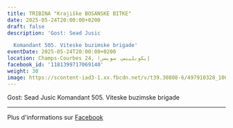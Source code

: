 ```yaml
---
title: TRIBINA "Krajiške BOSANSKE BITKE"
date: 2025-05-24T20:00:00+0200
draft: false
description: 'Gost: Sead Jusic

  Komandant 505. Viteske buzimske brigade'
eventDate: 2025-05-24T20:00:00+0200
location: Champs-Courbes 24, ‏إيكوبلينس‏، ‏سويسرا‏
facebook_id: '1181399717069140'
weight: 30
image: https://scontent-iad3-1.xx.fbcdn.net/v/t39.30808-6/497910328_1007825038144762_7375653666811415510_n.jpg?_nc_cat=110&ccb=1-7&_nc_sid=9e60e4&_nc_ohc=3s8cmnaiefwQ7kNvwEs4pQr&_nc_oc=AdkXQUfN_XhIH2Njmxet1QJTdjJ8_i4w5K0XJC8p_3iB6KnbLNiOzTIp7oSzYb0kU9g&_nc_zt=23&_nc_ht=scontent-iad3-1.xx&edm=ABTKTjYEAAAA&_nc_gid=5Dmx_9bROCzWz_s5IysU3g&oh=00_AfUAEthah0_LjCymE-0l4rJej_qXNL-XY0poVtcov9qKCw&oe=68B0402F
---
```


Gost: Sead Jusic
Komandant 505. Viteske buzimske brigade

---

Plus d'informations sur [Facebook](https://facebook.com/events/1181399717069140)